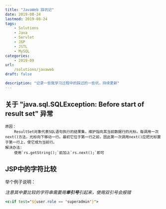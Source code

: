 ```yaml
---
title: "JavaWeb 踩坑记"
date: 2019-08-24
lastmod: 2019-08-24
tags: 
    - Solutions
    - Java
    - Servlet
    - JSP
    - JSTL
    - MySQL
categories: 
    - 2019-09
url: 
    /solutions/javaweb
draft: false

description: "记录一些我学习过程中的踩过的一些坑，持续更新"
---
```


## 关于 "java.sql.SQLException: Before start of result set" 异常

```
原因：  
    ResultSet对象代表SQL语句执行的结果集，维护指向其当前数据行的光标。每调用一次next()方法，光标向下移动一行。最初它位于第一行之前，因此第一次调用next()应把光标置于第一行上，使它成为当前行。
解决办法:       
    使用`rs.getString();`前加上`rs.next();`即可
```
## JSP中的字符比较
举个例子说明：          

*注意其中要比较的字符串需要用**单引号**引起来，使用双引号会报错*

```jsp
<c:if test="${user.role == 'superadmin'}">
```


